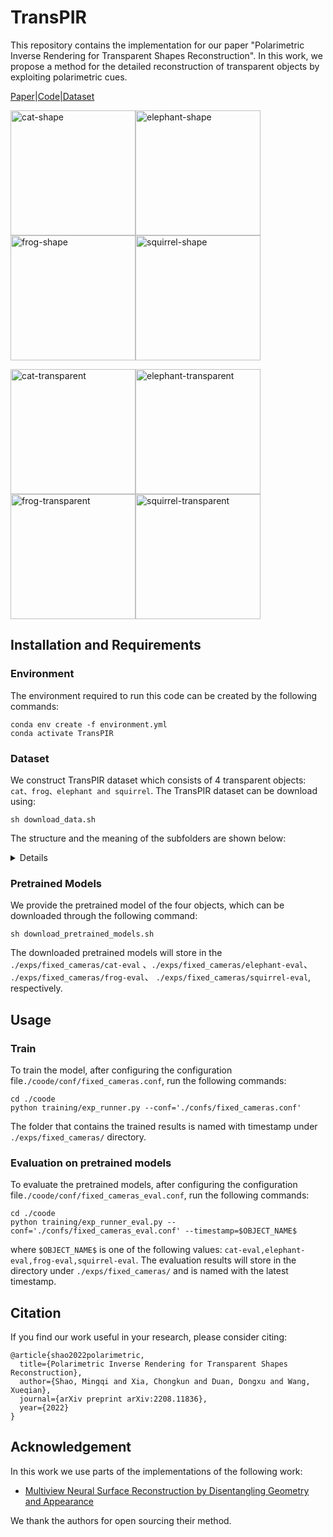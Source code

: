 # TransPIR
This repository contains the implementation for our paper "Polarimetric Inverse Rendering for Transparent Shapes Reconstruction". In this work, we propose a method for the detailed reconstruction of transparent objects by exploiting polarimetric cues.  

[Paper](https://arxiv.org/pdf/2208.11836.pdf)|[Code](https://github.com/shaomq2187/TransPIR)[|Dataset](https://cloud.tsinghua.edu.cn/f/2feaea15e9094941b4bd/?dl=1)

<img src="figures/cat-shape.gif" alt="cat-shape" width=200 /><img src="figures/elephant-shape.gif" alt="elephant-shape" width=200 /><img src="figures/frog-shape.gif" alt="frog-shape" width=200 /><img src="figures/squirrel-shape.gif" alt="squirrel-shape" width=200 />

<img src="figures/cat-transparent.gif" alt="cat-transparent" width=200 /><img src="figures/elephant-transparent.gif" alt="elephant-transparent" width=200 /><img src="figures/frog-transparent.gif" alt="frog-transparent" width=200 /><img src="figures/squirrel-transparent.gif" alt="squirrel-transparent" width=200 />

## Installation and Requirements

### Environment

The environment required to run this code can be created by the following commands:

```
conda env create -f environment.yml
conda activate TransPIR
```

### Dataset

We  construct TransPIR dataset which consists of 4 transparent objects: `cat、frog、elephant and squirrel`. The TransPIR dataset can be download using:

```
sh download_data.sh
```

The structure and the meaning of the  subfolders are shown below:

<details> <summary>Details</summary> <pre><code>.data
├── cat
|	├── dummy # polarization image with angle of polarizer 0°, (1232x1028,UInt8)
│   │   ├── cameras.npz # numpy file that contains camera poses
|	├── I-0 # polarization image with angle of polarizer 0°, (1232x1028,UInt8)
|	├── I-45 # polarization image with angle of polarizer 45°, (1232x1028,UInt8)
|	├── I-90 # polarization image with angle of polarizer 90°, (1232x1028,UInt8)
|	├── I-135 # polarization image with angle of polarizer 135°, (1232x1028,UInt8)
│   ├── I-sum # intensity image, (1232x1028,UInt8)
│   ├── masks # foreground mask  (1232x1028,UInt8)
│   ├── normals-png # ground truth surface normals,[-1,1] to [0,255] (1232x1028x3,UInt8)
│   ├── params #polarization params
│   │   ├── AoLP # angle of linear polarization, [0°,180°] to [0,255] (1232x1028,UInt8)
│   │   ├── DoLP # degree of linear polarization, [0,1] to [0,255] (1232x1028,UInt8)
│   ├── cameras_new.npz # numpy file that contains normalized camera poses
├── elephant
├── frog
├── squirrel </code>
</pre> </details>

###  Pretrained Models

We provide the pretrained model of the four objects, which can be downloaded through the following command:

```
sh download_pretrained_models.sh
```

The downloaded pretrained models will store in the `./exps/fixed_cameras/cat-eval` 、`./exps/fixed_cameras/elephant-eval`、 `./exps/fixed_cameras/frog-eval`、 `./exps/fixed_cameras/squirrel-eval`,  respectively.



## Usage

### Train

To train the model, after configuring the configuration file`./coode/conf/fixed_cameras.conf`, run the following commands:

```
cd ./coode
python training/exp_runner.py --conf='./confs/fixed_cameras.conf'
```

The folder that contains the trained results is named with timestamp under `./exps/fixed_cameras/` directory.

### Evaluation on pretrained models

To evaluate the pretrained models, after configuring the configuration file`./coode/conf/fixed_cameras_eval.conf`, run the following commands:

```
cd ./coode
python training/exp_runner_eval.py --conf='./confs/fixed_cameras_eval.conf' --timestamp=$OBJECT_NAME$
```

where `$OBJECT_NAME$` is one of the following values: `cat-eval,elephant-eval,frog-eval,squirrel-eval`.  The evaluation results will store in the directory under `./exps/fixed_cameras/` and is named with the latest timestamp. 

## Citation

If you find our work useful in your research, please consider citing:

```
@article{shao2022polarimetric,
  title={Polarimetric Inverse Rendering for Transparent Shapes Reconstruction},
  author={Shao, Mingqi and Xia, Chongkun and Duan, Dongxu and Wang, Xueqian},
  journal={arXiv preprint arXiv:2208.11836},
  year={2022}
}
```

## Acknowledgement

In this work we use parts of the implementations of the following work:

- [Multiview Neural Surface Reconstruction by Disentangling Geometry and Appearance](https://github.com/lioryariv/idr)

We thank the authors for open sourcing their method.
